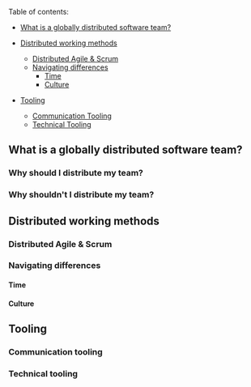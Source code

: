 Table of contents:

- [What is a globally distributed software team?](##what-is-a-globally-distributed-software-team?)

- [Distributed working methods](##distributed-working-methods)

  - [Distributed Agile & Scrum](###distributed-agile-&-scrum)
  - [Navigating differences]()
    - [Time](####time)
    - [Culture](####Culture)

- [Tooling](##tooling)

  - [Communication Tooling](###communication-tooling)
  - [Technical Tooling](###technical-tooling)

  

## What is a globally distributed software team?

### Why should I distribute my team?

### Why shouldn't I distribute my team?

## Distributed working methods

### Distributed Agile & Scrum

### Navigating differences

#### Time

#### Culture

## Tooling

### Communication tooling

### Technical tooling